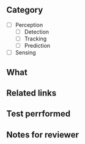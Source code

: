 ## Category

<!-- Check an item your change is most relative -->
- [ ] Perception
  - [ ] Detection
  - [ ] Tracking
  - [ ] Prediction
- [ ] Sensing

## What

<!-- Write a brief description of this PR. -->

## Related links

<!-- Write the links related to this PR. -->

## Test perrformed

<!-- Describe how you have tested this PR. -->

## Notes for reviewer

<!-- Write additional information if neccessary. It should be written if there are related PRs that should be merged at the same time. -->
